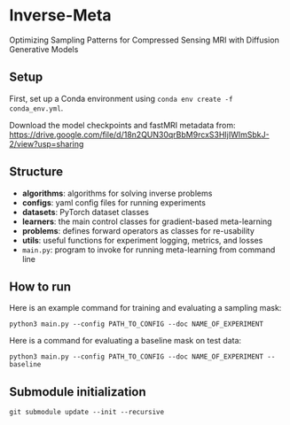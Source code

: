 # Inverse-Meta
Optimizing Sampling Patterns for Compressed Sensing MRI with Diffusion Generative Models

## Setup
First, set up a Conda environment using ```conda env create -f conda_env.yml```.

Download the model checkpoints and fastMRI metadata from: https://drive.google.com/file/d/18n2QUN30qrBbM9rcxS3HIjIWImSbkJ-2/view?usp=sharing

## Structure
- **algorithms**: algorithms for solving inverse problems
- **configs**: yaml config files for running experiments
- **datasets**: PyTorch dataset classes
- **learners**: the main control classes for gradient-based meta-learning
- **problems**: defines forward operators as classes for re-usability
- **utils**: useful functions for experiment logging, metrics, and losses
- ```main.py```: program to invoke for running meta-learning from command line

## How to run
Here is an example command for training and evaluating a sampling mask:

```python3 main.py --config PATH_TO_CONFIG --doc NAME_OF_EXPERIMENT```

Here is a command for evaluating a baseline mask on test data:

```python3 main.py --config PATH_TO_CONFIG --doc NAME_OF_EXPERIMENT --baseline```


## Submodule initialization
```
git submodule update --init --recursive
```
